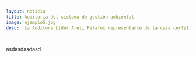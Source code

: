 ```yaml
---
layout: noticia
title: Auditoría del sistema de gestión ambiental
image: ejemplo5.jpg
desc:  La Auditora Líder Areli Palafox representante de la casa certificadora DNV GL realizó una visita a nuestra Institución Educativa para llevar a cabo la auditoría de seguimiento del SGA...

---
```



asdasdasdasd
